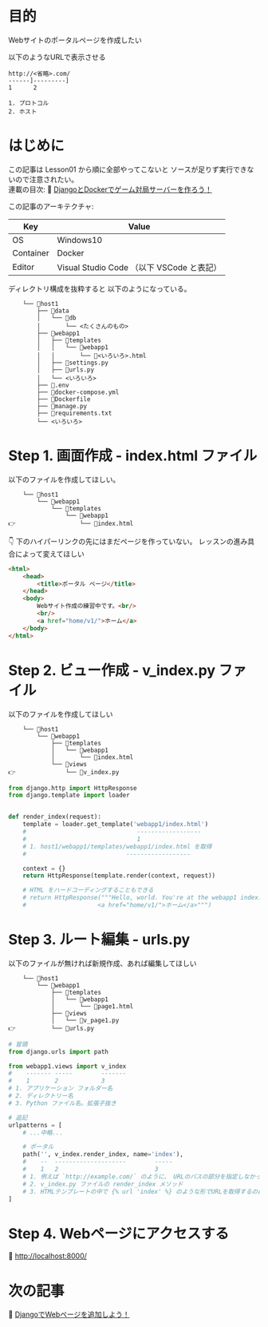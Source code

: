 # 目的

Webサイトのポータルページを作成したい  

以下のようなURLで表示させる  

```plain
http://<省略>.com/
------]---------]
1      2

1. プロトコル
2. ホスト
```

# はじめに

この記事は Lesson01 から順に全部やってこないと ソースが足りず実行できないので注意されたい。  
連載の目次: 📖 [DjangoとDockerでゲーム対局サーバーを作ろう！](https://qiita.com/muzudho1/items/eb0df0ea604e1fd9cdae)  

この記事のアーキテクチャ:  

| Key       | Value                                     |
| --------- | ----------------------------------------- |
| OS        | Windows10                                 |
| Container | Docker                                    |
| Editor    | Visual Studio Code （以下 VSCode と表記） |

ディレクトリ構成を抜粋すると 以下のようになっている。  

```plaintext
    └── 📂host1
        ├── 📂data
        │   └── 📂db
        │       └── <たくさんのもの>
        ├── 📂webapp1
        │   ├── 📂templates
        │   │   └── 📂webapp1
        │   │       └── 📄<いろいろ>.html
        │   ├── 📄settings.py
        │   ├── 📄urls.py
        │   └── <いろいろ>
        ├── 📄.env
        ├── 🐳docker-compose.yml
        ├── 🐳Dockerfile
        ├── 📄manage.py
        ├── 📄requirements.txt
        └── <いろいろ>
```

# Step 1. 画面作成 - index.html ファイル

以下のファイルを作成してほしい。

```plaintext
    └── 📂host1
        └── 📂webapp1
            └── 📂templates
                └── 📂webapp1
👉                  └── 📄index.html
```

👇 下のハイパーリンクの先にはまだページを作っていない。 レッスンの進み具合によって変えてほしい  

```html
<html>
    <head>
        <title>ポータル ページ</title>
    </head>
    <body>
        Webサイト作成の練習中です。<br/>
        <br/>
        <a href="home/v1/">ホーム</a>
    </body>
</html>
```

# Step 2. ビュー作成 - v_index.py ファイル

以下のファイルを作成してほしい  

```plaintext
    └── 📂host1
        └── 📂webapp1
            ├── 📂templates
            │   └── 📂webapp1
            │       └── 📄index.html
            └── 📂views
👉              └── 📄v_index.py
```

```py
from django.http import HttpResponse
from django.template import loader


def render_index(request):
    template = loader.get_template('webapp1/index.html')
    #                               ------------------
    #                               1
    # 1. host1/webapp1/templates/webapp1/index.html を取得
    #                            ------------------

    context = {}
    return HttpResponse(template.render(context, request))

    # HTML をハードコーディングすることもできる
    # return HttpResponse("""Hello, world. You're at the webapp1 index.<br/>
    #                    <a href="home/v1/">ホーム</a>""")
```

# Step 3. ルート編集 - urls.py

以下のファイルが無ければ新規作成、あれば編集してほしい  

```plaintext
    └── 📂host1
        └── 📂webapp1
            ├── 📂templates
            │   └── 📂webapp1
            │       └── 📄page1.html
            ├── 📂views
            │   └── 📄v_page1.py
👉          └── 📄urls.py
```

```py
# 冒頭
from django.urls import path

from webapp1.views import v_index
#    ------- -----        -------
#    1       2            3
# 1. アプリケーション フォルダー名
# 2. ディレクトリー名
# 3. Python ファイル名。拡張子抜き

# 追記
urlpatterns = [
    # ...中略...

    # ポータル
    path('', v_index.render_index, name='index'),
    #    --  --------------------        -----
    #    1   2                           3
    # 1. 例えば `http://example.com/` のように、 URLのパスの部分を指定しなかったケースに対応します
    # 2. v_index.py ファイルの render_index メソッド
    # 3. HTMLテンプレートの中で {% url 'index' %} のような形でURLを取得するのに使える
]
```

# Step 4. Webページにアクセスする

📖 [http://localhost:8000/](http://localhost:8000/)  

# 次の記事

📖 [DjangoでWebページを追加しよう！](https://qiita.com/muzudho1/items/06fe071c1147b4b8f062)  
